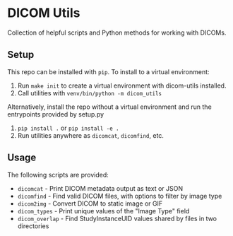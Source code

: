 # DICOM Utils

Collection of helpful scripts and Python methods for working with DICOMs.

## Setup

This repo can be installed with `pip`. To install to a virtual environment:
1. Run `make init` to create a virtual environment with dicom-utils installed.
2. Call utilities with `venv/bin/python -m dicom_utils`

Alternatively, install the repo without a virtual environment and run the 
entrypoints provided by setup.py
1. `pip install .` or `pip install -e .`
2. Run utilities anywhere as `dicomcat`, `dicomfind`, etc.

## Usage

The following scripts are provided:
  * `dicomcat` - Print DICOM metadata output as text or JSON
  * `dicomfind` - Find valid DICOM files, with options to filter by image type
  * `dicom2img` - Convert DICOM to static image or GIF
  * `dicom_types` - Print unique values of the "Image Type" field
  * `dicom_overlap` - Find StudyInstanceUID values shared by files in two directories

